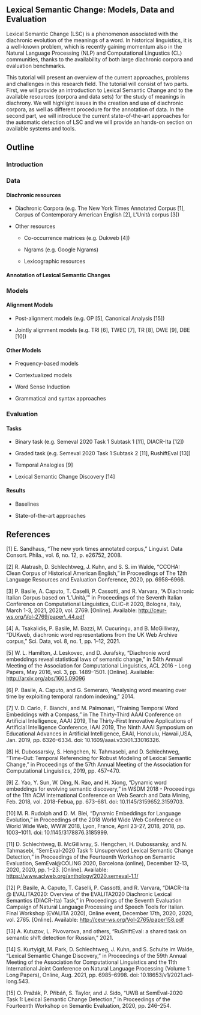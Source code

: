 ## Lexical Semantic Change: Models, Data and Evaluation


Lexical Semantic Change (LSC) is a phenomenon associated with the diachronic evolution of the meanings of a word. 
In historical linguistics, it is a well-known problem, which is recently gaining momentum also in the Natural Language Processing (NLP) and Computational Lingustics (CL) communities, thanks to the availability of both large diachronic corpora and evaluation benchmarks.

This tutorial will present an overview of the current approaches, problems and challenges in this research field. The tutorial will consist of two parts. First, we will provide an introduction to Lexical Semantic Change and to the available resources (corpora and data sets) for the study of meanings in diachrony. We will highlight issues in the creation and use of diachronic corpora, as well as different procedure for the annotation of data. In the second part, we will introduce the current state-of-the-art approaches for the automatic detection of LSC and we will provide an hands-on section on available systems and tools.


## Outline


### Introduction


### Data

#### Diachronic resources

- Diachronic Corpora (e.g. The New York Times Annotated Corpus [1], Corpus of Contemporary American English [2], L'Unità corpus [3])

- Other resources

  - Co-occurrence matrices (e.g. Dukweb [4])

  - Ngrams (e.g. Google Ngrams)

  - Lexicographic resources 

#### Annotation of Lexical Semantic Changes


### Models

#### Alignment Models

- Post-alignment models (e.g. OP [5], Canonical Analysis [15])

- Jointly alignment models (e.g. TRI [6], TWEC [7], TR [8], DWE [9], DBE [10])

#### Other Models

- Frequency-based models

- Contextualized models

- Word Sense Induction

- Grammatical and syntax approaches


### Evaluation

#### Tasks

- Binary task (e.g. Semeval 2020 Task 1 Subtask 1 [11], DIACR-Ita [12])

- Graded task (e.g. Semeval 2020 Task 1 Subtask 2 [11], RushiftEval [13])

- Temporal Analogies [9]

- Lexical Semantic Change Discovery [14]

#### Results

- Baselines

- State-of-the-art approaches


## References

[1]    E. Sandhaus, “The new york times annotated corpus,” Linguist. Data Consort. Phila., vol. 6, no. 12, p. e26752, 2008.

[2]    R. Alatrash, D. Schlechtweg, J. Kuhn, and S. S. im Walde, “CCOHA: Clean Corpus of Historical American English,” in Proceedings of The 12th Language Resources and Evaluation Conference, 2020, pp. 6958–6966.

[3]    P. Basile, A. Caputo, T. Caselli, P. Cassotti, and R. Varvara, “A Diachronic Italian Corpus based on ‘L’Unità,’” in Proceedings of the Seventh Italian Conference on Computational Linguistics, CLiC-it 2020, Bologna, Italy, March 1-3, 2021, 2020, vol. 2769. [Online]. Available: http://ceur-ws.org/Vol-2769/paper\_44.pdf

[4]    A. Tsakalidis, P. Basile, M. Bazzi, M. Cucuringu, and B. McGillivray, “DUKweb, diachronic word representations from the UK Web Archive corpus,” Sci. Data, vol. 8, no. 1, pp. 1–12, 2021.

[5]    W. L. Hamilton, J. Leskovec, and D. Jurafsky, “Diachronie word embeddings reveal statistical laws of semantic change,” in 54th Annual Meeting of the Association for Computational Linguistics, ACL 2016 - Long Papers, May 2016, vol. 3, pp. 1489–1501. [Online]. Available: http://arxiv.org/abs/1605.09096

[6]    P. Basile, A. Caputo, and G. Semeraro, “Analysing word meaning over time by exploiting temporal random indexing,” 2014.

[7]    V. D. Carlo, F. Bianchi, and M. Palmonari, “Training Temporal Word Embeddings with a Compass,” in The Thirty-Third AAAI Conference on Artificial Intelligence, AAAI 2019, The Thirty-First Innovative Applications of Artificial Intelligence Conference, IAAI 2019, The Ninth AAAI Symposium on Educational Advances in Artificial Intelligence, EAAI, Honolulu, Hawaii,USA, Jan. 2019, pp. 6326–6334. doi: 10.1609/aaai.v33i01.33016326.

[8]    H. Dubossarsky, S. Hengchen, N. Tahmasebi, and D. Schlechtweg, “Time-Out: Temporal Referencing for Robust Modeling of Lexical Semantic Change,” in Proceedings of the 57th Annual Meeting of the Association for Computational Linguistics, 2019, pp. 457–470.

[9]    Z. Yao, Y. Sun, W. Ding, N. Rao, and H. Xiong, “Dynamic word embeddings for evolving semantic discovery,” in WSDM 2018 - Proceedings of the 11th ACM International Conference on Web Search and Data Mining, Feb. 2018, vol. 2018-Febua, pp. 673–681. doi: 10.1145/3159652.3159703.

[10]    M. R. Rudolph and D. M. Blei, “Dynamic Embeddings for Language Evolution,” in Proceedings of the 2018 World Wide Web Conference on World Wide Web, WWW 2018, Lyon, France, April 23-27, 2018, 2018, pp. 1003–1011. doi: 10.1145/3178876.3185999.

[11]    D. Schlechtweg, B. McGillivray, S. Hengchen, H. Dubossarsky, and N. Tahmasebi, “SemEval-2020 Task 1: Unsupervised Lexical Semantic Change Detection,” in Proceedings of the Fourteenth Workshop on Semantic Evaluation, SemEval@COLING 2020, Barcelona (online), December 12-13, 2020, 2020, pp. 1–23. [Online]. Available: https://www.aclweb.org/anthology/2020.semeval-1.1/

[12]    P. Basile, A. Caputo, T. Caselli, P. Cassotti, and R. Varvara, “DIACR-Ita @ EVALITA2020: Overview of the EVALITA2020 Diachronic Lexical Semantics (DIACR-Ita) Task,” in Proceedings of the Seventh Evaluation Campaign of Natural Language Processing and Speech Tools for Italian. Final Workshop (EVALITA 2020), Online event, December 17th, 2020, 2020, vol. 2765. [Online]. Available: http://ceur-ws.org/Vol-2765/paper158.pdf

[13]    A. Kutuzov, L. Pivovarova, and others, “RuShiftEval: a shared task on semantic shift detection for Russian,” 2021.

[14]    S. Kurtyigit, M. Park, D. Schlechtweg, J. Kuhn, and S. Schulte im Walde, “Lexical Semantic Change Discovery,” in Proceedings of the 59th Annual Meeting of the Association for Computational Linguistics and the 11th International Joint Conference on Natural Language Processing (Volume 1: Long Papers), Online, Aug. 2021, pp. 6985–6998. doi: 10.18653/v1/2021.acl-long.543.

[15]    O. Pražák, P. Přibáň, S. Taylor, and J. Sido, “UWB at SemEval-2020 Task 1: Lexical Semantic Change Detection,” in Proceedings of the Fourteenth Workshop on Semantic Evaluation, 2020, pp. 246–254.
